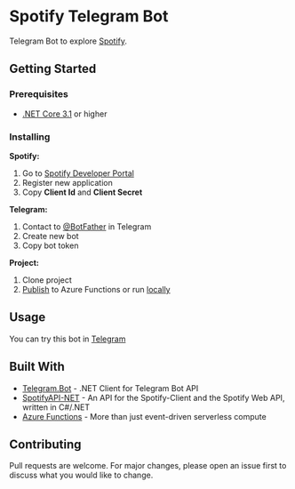 # Spotify Telegram Bot

Telegram Bot to explore [Spotify](https://www.spotify.com/). 

## Getting Started
### Prerequisites

- [.NET Core 3.1](https://dotnet.microsoft.com/download) or higher

### Installing

**Spotify:**
1. Go to [Spotify Developer Portal](https://developer.spotify.com)
2. Register new application
3. Copy **Client Id** and **Client Secret**

**Telegram:**
1. Contact to [@BotFather](https://t.me/BotFather) in Telegram
2. Create new bot
3. Copy bot token

**Project:**
1. Clone project
2. [Publish](https://docs.microsoft.com/en-us/azure/azure-functions/functions-run-local#publish) to Azure Functions or run [locally](https://docs.microsoft.com/en-us/azure/azure-functions/functions-develop-local)

## Usage

You can try this bot in [Telegram](https://t.me/ExploreSpotifyBot)


## Built With

* [Telegram.Bot](https://github.com/TelegramBots/Telegram.Bot) - .NET Client for Telegram Bot API
* [SpotifyAPI-NET](https://github.com/JohnnyCrazy/SpotifyAPI-NET) - An API for the Spotify-Client and the Spotify Web API, written in C#/.NET
* [Azure Functions](https://azure.microsoft.com/en-us/services/functions/) - More than just event-driven serverless compute


## Contributing
Pull requests are welcome. For major changes, please open an issue first to discuss what you would like to change.